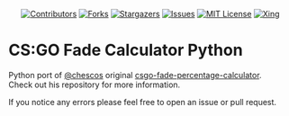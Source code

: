 <div id="shields" align="center">

<!-- PROJECT SHIELDS -->
[![Contributors][contributors-shield]][contributors-url]
[![Forks][forks-shield]][forks-url]
[![Stargazers][stars-shield]][stars-url]
[![Issues][issues-shield]][issues-url]
[![MIT License][license-shield]][license-url]
[![Xing][xing-shield]][xing-url]
</div>

# CS:GO Fade Calculator Python

Python port of [@chescos](https://github.com/chescos) original
[csgo-fade-percentage-calculator](https://github.com/chescos/csgo-fade-percentage-calculator).  
Check out his repository for more information.

If you notice any errors please feel free to open an issue or pull request.

<!-- MARKDOWN LINKS & IMAGES -->
<!-- https://www.markdownguide.org/basic-syntax/#reference-style-links -->
[contributors-shield]: https://img.shields.io/github/contributors/Helyux/csgo-fade-calculator-py.svg?style=for-the-badge
[contributors-url]: https://github.com/Helyux/csgo-fade-calculator-py/graphs/contributors
[forks-shield]: https://img.shields.io/github/forks/Helyux/csgo-fade-calculator-py.svg?style=for-the-badge
[forks-url]: https://github.com/Helyux/csgo-fade-calculator-py/network/members
[stars-shield]: https://img.shields.io/github/stars/Helyux/csgo-fade-calculator-py.svg?style=for-the-badge
[stars-url]: https://github.com/Helyux/csgo-fade-calculator-py/stargazers
[issues-shield]: https://img.shields.io/github/issues/Helyux/csgo-fade-calculator-py.svg?style=for-the-badge
[issues-url]: https://github.com/Helyux/csgo-fade-calculator-py/issues
[license-shield]: https://img.shields.io/github/license/Helyux/csgo-fade-calculator-py.svg?style=for-the-badge
[license-url]: https://github.com/Helyux/csgo-fade-calculator-py/blob/master/LICENSE
[xing-shield]: https://img.shields.io/static/v1?style=for-the-badge&message=Xing&color=006567&logo=Xing&logoColor=FFFFFF&label
[xing-url]: https://www.xing.com/profile/Lukas_Mahler10